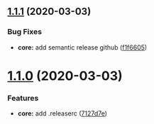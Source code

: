 ## [1.1.1](https://github.com/diogobiz/embed-youtube-stream/compare/v1.1.0...v1.1.1) (2020-03-03)


### Bug Fixes

* **core:** add semantic release github ([f1f6605](https://github.com/diogobiz/embed-youtube-stream/commit/f1f6605e5dceb9c33d768f079405a68ce22039e4))

# [1.1.0](https://github.com/diogobiz/embed-youtube-stream/compare/v1.0.0...v1.1.0) (2020-03-03)


### Features

* **core:** add .releaserc ([7127d7e](https://github.com/diogobiz/embed-youtube-stream/commit/7127d7e0e3d0cd99016c769333e693d42de8feed))
